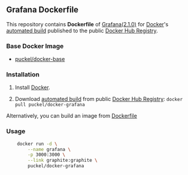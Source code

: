 ## Grafana Dockerfile


This repository contains **Dockerfile** of [Grafana(2.1.0)](http://grafana.org/) for [Docker](https://www.docker.com/)'s [automated build](https://registry.hub.docker.com/u/puckel/docker-grafana/) published to the public [Docker Hub Registry](https://registry.hub.docker.com/).


### Base Docker Image

* [puckel/docker-base](https://registry.hub.docker.com/u/puckel/docker-base/)


### Installation

1. Install [Docker](https://www.docker.com/).

2. Download [automated build](https://registry.hub.docker.com/u/puckel/docker-grafana/) from public [Docker Hub Registry](https://registry.hub.docker.com/): `docker pull puckel/docker-grafana`

Alternatively, you can build an image from [Dockerfile](https://github.com/puckel/docker-grafana)

### Usage

```bash
    docker run -d \
        --name grafana \
        -p 3000:3000 \
        --link graphite:graphite \
        puckel/docker-grafana
```
